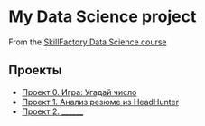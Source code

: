 # My Data Science project
From the [SkillFactory Data Science course](https://skillfactory.ru/data-scientist)

## Проекты

* [Проект 0. Игра: Угадай число](https://github.com/ValeriaKor/sf_data_science/tree/main/project_0)
* [Проект 1. Анализ резюме из HeadHunter](https://github.com/ValeriaKor/sf_data_science/tree/main/project_1)
* [Проект 2. ______](____)
